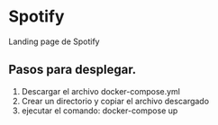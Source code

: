 # Spotify

Landing page de Spotify

## Pasos para desplegar.

1. Descargar el archivo docker-compose.yml
2. Crear un directorio y copiar el archivo descargado
3. ejecutar el comando: 
    docker-compose up

